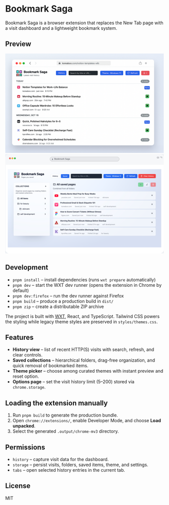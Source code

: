 # Bookmark Saga

Bookmark Saga is a browser extension that replaces the New Tab page with a visit dashboard and a lightweight bookmark system.

## Preview

![Bookmark Saga preview 1](docs/assets/bookmark-saga-prev1.png)
![Bookmark Saga preview 2](docs/assets/bookmark-saga-prev2.png)

## Development

- `pnpm install` – install dependencies (runs `wxt prepare` automatically)
- `pnpm dev` – start the WXT dev runner (opens the extension in Chrome by default)
- `pnpm dev:firefox` – run the dev runner against Firefox
- `pnpm build` – produce a production build in `dist/`
- `pnpm zip` – create a distributable ZIP archive

The project is built with [WXT](https://wxt.dev), React, and TypeScript. Tailwind CSS powers the styling while legacy theme styles are preserved in `styles/themes.css`.

## Features

- **History view** – list of recent HTTP(S) visits with search, refresh, and clear controls.
- **Saved collections** – hierarchical folders, drag-free organization, and quick removal of bookmarked items.
- **Theme picker** – choose among curated themes with instant preview and reset option.
- **Options page** – set the visit history limit (5–200) stored via `chrome.storage`.

## Loading the extension manually

1. Run `pnpm build` to generate the production bundle.
2. Open `chrome://extensions/`, enable Developer Mode, and choose **Load unpacked**.
3. Select the generated `.output/chrome-mv3` directory.

## Permissions

- `history` – capture visit data for the dashboard.
- `storage` – persist visits, folders, saved items, theme, and settings.
- `tabs` – open selected history entries in the current tab.

## License

MIT
